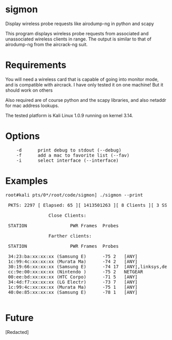 sigmon
======

Display wireless probe requests like airodump-ng in python and scapy

This program displays wireless probe requests from associated and unassociated wireless clients in range.
The output is similar to that of airodump-ng from the aircrack-ng suit.

Requirements
============

You will need a wireless card that is capable of going into monitor mode, and is compatible with aircrack.
I have only tested it on one machine! But it should work on others

Also required are of course python and the scapy libraries, and also netaddr for mac address lookups.

The tested platform is Kali Linux 1.0.9 running on kernel 3.14.

Options
=======

<pre>
	-d		print debug to stdout (--debug)
	-f		add a mac to favorite list (--fav)
	-i		select interface (--interface)
</pre>

Examples
========
<pre>
root#kali pts/0*/root/code/sigmon] ./sigmon --print

 PKTS: 2297 [ Elapsed: 65 ][ 1413501263 ][ 8 Clients ][ 3 SSIDs ][ sorting by signal level

				Close Clients:

 STATION				PWR	Frames	Probes

				Farther clients:

 STATION				PWR	Frames	Probes

 34:23:ba:xx:xx:xx (Samsung E)		-75	2	[ANY]
 1c:99:4c:xx:xx:xx (Murata Ma)		-74	2	[ANY]
 30:19:66:xx:xx:xx (Samsung E)		-74	17	[ANY],linksys,default
 cc:9e:00:xx:xx:xx (Nintendo )		-75	2	NETGEAR
 00:ee:bd:xx:xx:xx (HTC Corpo)		-71	5	[ANY]
 34:4d:f7:xx:xx:xx (LG Electr)		-73	7	[ANY]
 1c:99:4c:xx:xx:xx (Murata Ma)		-75	1	[ANY]
 40:0e:85:xx:xx:xx (Samsung E)		-78	1	[ANY]

</pre>
Future
======
[Redacted]
